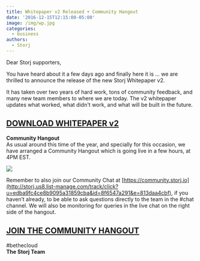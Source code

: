 ```yaml
---
title: Whitepaper v2 Released + Community Hangout
date: '2016-12-15T12:15:00-05:00'
image: /img/wp.jpg
categories:
  - business
authors:
  - Storj
---
```

Dear Storj supporters,

You have heard about it a few days ago and finally here it is ... we are thrilled to announce the release of the new Storj Whitepaper v2.  
  
<!--more-->

  
It has taken over two years of hard work, tons of community feedback, and many new team members to where we are today. The v2 whitepaper updates what worked, what didn't work, and what will be built in the future.

  

**[DOWNLOAD WHITEPAPER v2](https://storj.io/storj.pdf)**
--------------------------------------------------------

**Community Hangout**  
As usual around this time of the year, and specially for this occasion, we have arranged a Community Hangout which is going live in a few hours, at 4PM EST.  
  

![](/img/comhang.jpg)

  
Remember to also join our Community Chat at [https://community.storj.io](http://storj.us8.list-manage.com/track/click?u=edba9fc4ce8b9095a31859cba&id=8f6547a291&e=813daa4cbf), if you haven’t already, to be able to ask questions directly to the team in the #chat channel. We will also be monitoring for queries in the live chat on the right side of the hangout.   

  

[**JOIN THE COMMUNITY HANGOUT**](https://youtu.be/FfUDIz4pExk)
--------------------------------------------------------------

#bethecloud  
**The Storj Team**
